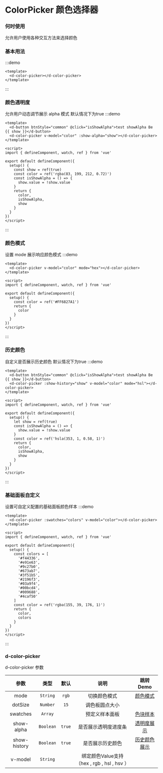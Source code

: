 # ColorPicker 颜色选择器

### 何时使用

允许用户使用各种交互方法来选择颜色

### 基本用法

:::demo

```vue
<template>
  <d-color-picker></d-color-picker>
</template>
```

:::

### 颜色透明度

允许用户动态调节展示 alpha 模式 默认情况下为true
:::demo

```vue
<template>
  <d-button btnStyle="common" @click="isShowAlpha">test showAlpha Be {{ show }}</d-button>
  <d-color-picker v-model="color" :show-alpha="show"></d-color-picker>
</template>

<script>
import { defineComponent, watch, ref } from 'vue'

export default defineComponent({
  setup() {
    const show = ref(true)
    const color = ref('rgba(83, 199, 212, 0.72)')
    const isShowAlpha = () => {
      show.value = !show.value
    }
    return {
      color,
      isShowAlpha,
      show
    }
  }
})
</script>
```

:::

### 颜色模式

设置 mode 展示响应颜色模式 
:::demo

```vue
<template>
  <d-color-picker v-model="color" mode="hex"></d-color-picker>
</template>

<script>
import { defineComponent, watch, ref } from 'vue'

export default defineComponent({
  setup() {
    const color = ref('#FF6827A1')
    return {
      color
    }
  }
})
</script>
```

:::

### 历史颜色

自定义是否展示历史颜色 默认情况下为true
:::demo

```vue
<template>
  <d-button btnStyle="common" @click="isShowAlpha">test showAlpha Be {{ show }}</d-button>
  <d-color-picker :show-history="show" v-model="color" mode="hsl"></d-color-picker>
</template>

<script>
import { defineComponent, watch, ref } from 'vue'

export default defineComponent({
  setup() {
    let show = ref(true)
    const isShowAlpha = () => {
      show.value = !show.value
    }
    const color = ref('hsla(353, 1, 0.58, 1)')
    return {
      color,
      isShowAlpha,
      show
    }
  }
})
</script>
```

:::

### 基础面板自定义
设置可自定义配置的基础面板颜色样本
:::demo

```vue
<template>
  <d-color-picker :swatches="colors" v-model="color"></d-color-picker>
</template>

<script>
import { defineComponent, watch, ref } from 'vue'

export default defineComponent({
  setup() {
    const colors = [
      '#f44336',
      '#e91e63',
      '#9c27b0',
      '#673ab7',
      '#3f51b5',
      '#2196f3',
      '#03a9f4',
      '#00bcd4',
      '#009688',
      '#4caf50'
    ]
    const color = ref('rgba(155, 39, 176, 1)')
    return {
      color,
      colors
    }
  }
})
</script>
```

:::

### d-color-picker

d-color-picker 参数

| 参数         | 类型      | 默认   | 说明                                        | 跳转 Demo                   |
| :---: | :---: | :---: | :---: | :---: |
| mode         | `String`  | `rgb`  | 切换颜色模式                                | [颜色模式](#颜色模式)       |  |
| dotSize      | `Number`  | `15`   | 调色板圆点大小                              |                             |  |
| swatches     | `Array`   |        | 预定义样本面板                              | [色块样本](#基础面板自定义) |  |
| show-alpha   | `Boolean` | `true` | 是否展示透明度进度条                        | [透明度展示](#颜色透明度)   |  |
| show-history | `Boolean` | `true` | 是否展示历史颜色                            | [历史颜色展示](#历史颜色)   |  |
| v-model      | `String`  |        | 绑定颜色Value支持（hex , rgb , hsl , hsv ） |                             |  |
